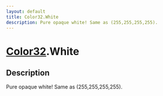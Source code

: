 ```yaml
---
layout: default
title: Color32.White
description: Pure opaque white! Same as (255,255,255,255).
---
```

# [Color32]({{site.url}}/Pages/Reference/Color32.html).White

## Description
Pure opaque white! Same as (255,255,255,255).

